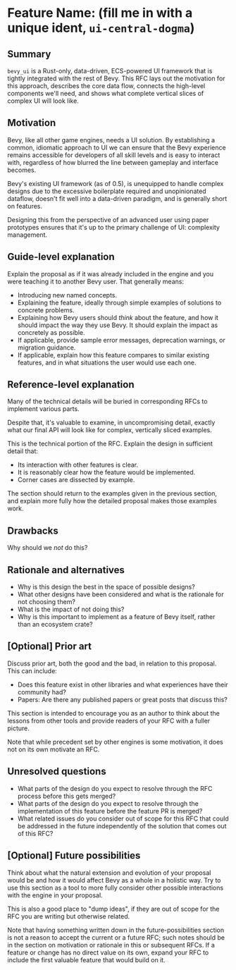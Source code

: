 # Feature Name: (fill me in with a unique ident, `ui-central-dogma`)

## Summary

`bevy_ui` is a Rust-only, data-driven, ECS-powered UI framework that is tightly integrated with the rest of Bevy.
This RFC lays out the motivation for this approach, describes the core data flow, connects the high-level components we'll need, and shows what complete vertical slices of complex UI will look like.

## Motivation

Bevy, like all other game engines, needs a UI solution.
By establishing a common, idiomatic approach to UI we can ensure that the Bevy experience remains accessible for developers of all skill levels and is easy to interact with,
regardless of how blurred the line between gameplay and interface becomes.

Bevy's existing UI framework (as of 0.5), is unequipped to handle complex designs due to the excessive boilerplate required and unopinionated dataflow,
doesn't fit well into a data-driven paradigm, and is generally short on features.

Designing this from the perspective of an advanced user using paper prototypes ensures that it's up to the primary challenge of UI: complexity management.

## Guide-level explanation

Explain the proposal as if it was already included in the engine and you were teaching it to another Bevy user. That generally means:

- Introducing new named concepts.
- Explaining the feature, ideally through simple examples of solutions to concrete problems.
- Explaining how Bevy users should *think* about the feature, and how it should impact the way they use Bevy. It should explain the impact as concretely as possible.
- If applicable, provide sample error messages, deprecation warnings, or migration guidance.
- If applicable, explain how this feature compares to similar existing features, and in what situations the user would use each one.

## Reference-level explanation

Many of the technical details will be buried in corresponding RFCs to implement various parts.

Despite that, it's valuable to examine, in uncompromising detail, exactly what our final API will look like for complex, vertically sliced examples.


This is the technical portion of the RFC. Explain the design in sufficient detail that:

- Its interaction with other features is clear.
- It is reasonably clear how the feature would be implemented.
- Corner cases are dissected by example.

The section should return to the examples given in the previous section, and explain more fully how the detailed proposal makes those examples work.

## Drawbacks

Why should we *not* do this?

## Rationale and alternatives

- Why is this design the best in the space of possible designs?
- What other designs have been considered and what is the rationale for not choosing them?
- What is the impact of not doing this?
- Why is this important to implement as a feature of Bevy itself, rather than an ecosystem crate?

## \[Optional\] Prior art

Discuss prior art, both the good and the bad, in relation to this proposal.
This can include:

- Does this feature exist in other libraries and what experiences have their community had?
- Papers: Are there any published papers or great posts that discuss this?

This section is intended to encourage you as an author to think about the lessons from other tools and provide readers of your RFC with a fuller picture.

Note that while precedent set by other engines is some motivation, it does not on its own motivate an RFC.

## Unresolved questions

- What parts of the design do you expect to resolve through the RFC process before this gets merged?
- What parts of the design do you expect to resolve through the implementation of this feature before the feature PR is merged?
- What related issues do you consider out of scope for this RFC that could be addressed in the future independently of the solution that comes out of this RFC?

## \[Optional\] Future possibilities

Think about what the natural extension and evolution of your proposal would
be and how it would affect Bevy as a whole in a holistic way.
Try to use this section as a tool to more fully consider other possible
interactions with the engine in your proposal.

This is also a good place to "dump ideas", if they are out of scope for the
RFC you are writing but otherwise related.

Note that having something written down in the future-possibilities section
is not a reason to accept the current or a future RFC; such notes should be
in the section on motivation or rationale in this or subsequent RFCs.
If a feature or change has no direct value on its own, expand your RFC to include the first valuable feature that would build on it.
